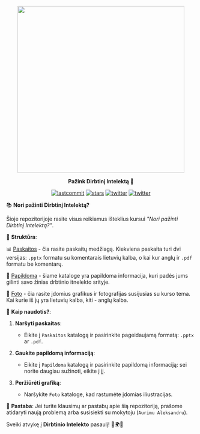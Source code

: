 <p align=center>
  <img height="444px" src="https://github.com/aurimas13/Pazink-Dirbtini-Intelekta/blob/main/Foto/protas.png"/>
</p>
<p align="center" > <b> Pažink Dirbtinį Intelektą 🚀 </b> </p>
<p align=center>
<a href="https://img.shields.io/github/last-commit/aurimas13/Pazink-Dirbtini-Intelekta"><img alt="lastcommit" src="https://img.shields.io/github/last-commit/aurimas13/Pazink-Dirbtini-Intelekta?style=social"/></a>
<a href="https://img.shields.io/github/stars/aurimas13/Pazink-Dirbtini-Intelekta"><img alt="stars" src="https://img.shields.io/github/stars/aurimas13/Pazink-Dirbtini-Intelekta?style=social"/></a>
<a href="https://img.shields.io/github/forks/aurimas13/Pazink-Dirbtini-Intelekta"><img alt="twitter" src="https://img.shields.io/github/forks/aurimas13/Pazink-Dirbtini-Intelekta?style=social"/></a>
<a href="https://twitter.com/AurimasNausedas"><img alt="twitter" src="https://img.shields.io/twitter/follow/AurimasNausedas?style=social"/></a>
</p>
<p align=center>

📚 **Nori pažinti Dirbtinį Intelektą?**

Šioje repozitorijoje rasite visus reikiamus išteklius kursui *"Nori pažinti Dirbtinį Intelektą?"*.

📂 **Struktūra**:

📊 [Paskaitos](https://github.com/aurimas13/Pazink-Dirbtini-Intelekta/tree/main/Paskaitos) - čia rasite paskaitų medžiagą. Kiekviena paskaita turi dvi versijas: `.pptx` formatu su komentarais lietuvių kalba, o kai kur anglų ir `.pdf` formatu be komentarų.

📘 [Papildoma](https://github.com/aurimas13/Pazink-Dirbtini-Intelekta/tree/main/Papildoma) - šiame kataloge yra papildoma informacija, kuri padės jums gilinti savo žinias drbtinio itnelekto  srityje.

📸 [Foto](https://github.com/aurimas13/Pazink-Dirbtini-Intelekta/tree/main/Foto) - čia rasite įdomius grafikus ir fotografijas susijusias su kurso tema. Kai kurie iš jų yra lietuvių kalba, kiti - anglų kalba.

📌 **Kaip naudotis?**:

1. **Naršyti paskaitas**: 

    - Eikite į `Paskaitos` katalogą ir pasirinkite pageidaujamą formatą: `.pptx` ar `.pdf`.

2. **Gaukite papildomą informaciją**:

    - Eikite į `Papildoma` katalogą ir pasirinkite papildomą informaciją: sei norite daugiau sužinoti, eikite į jį.

3. **Peržiūrėti grafiką**: 

    - Naršykite `Foto` kataloge, kad rastumėte įdomias iliustracijas.

📢 **Pastaba**: Jei turite klausimų ar pastabų apie šią repozitoriją, prašome atidaryti naują problemą arba susisiekti su mokytoju (`Aurimu Aleksandru`).

Sveiki atvykę į **Dirbtinio Intelekto** pasaulį! 🚀🌍🌟